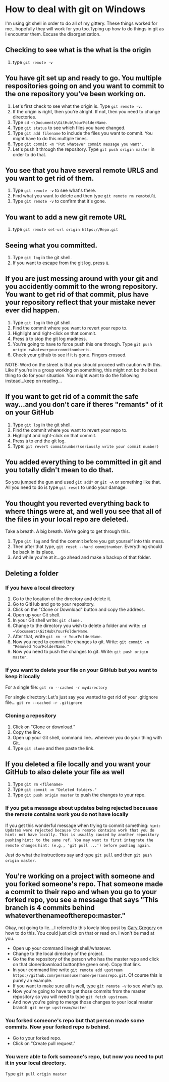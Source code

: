 # How to deal with git on Windows
I'm using git shell in order to do all of my gittery.  These things worked for me...hopefully they will work for you too.Typing up how to do things in git as I encounter them. Excuse the disorganization.

## Checking to see what is the what is the origin
1. type `git remote -v`

## You have git set up and ready to go. You multiple respositories going on and you want to commit to the one repository you've been working on.
1. Let's first check to see what the origin is. Type `git remote -v`.
2. If the origin is right, then you're alright. If not, then you need to change directories.
3. Type `cd ~\Documents\GitHub\YourFolderName`.
4. Type `git status` to see which files you have changed.
5. Type `git add filename` to include the files you want to commit. You might have to do this multiple times.
6. Type `git commit -m "Put whatever commit message you want"`.
7. Let's push it through the repository. Type `git push origin master` in order to do that. 

## You see that you have several remote URLS and you want to get rid of them.
1. Type `git remote -v` to see what's there.
2. Find what you want to delete and then type `git remote rm remoteURL`
3. Type `git remote -v` to confirm that it's gone.

## You want to add a new git remote URL
1. type `git remote set-url origin https://Repo.git`

## Seeing what you committed.
1. Type `git log` in the git shell.
2. If you want to escape from the git log, press `Q`.

## If you are just messing around with your git and you accidently commit to the wrong repository. You want to get rid of that commit, plus  have your repository reflect that your mistake never ever did happen.
1. Type `git log` in the git shell.
2. Find the commit where you want to revert your repo to.
3. Highlight and right-click on that commit.
4. Press `Q` to stop the git log madness.
5. You're going to have to force push this one through. Type `git push origin +whateveryourcommitnumberis`.
6. Check your github to see if it is gone. Fingers crossed.

NOTE: Word on the street is that you should proceed with caution with this. Like if you're in a group working on something, this might not be the best thing to do for your situation. You might want to do the following instead...keep on reading...

## If you want to get rid of a commit the safe way...and you don't care if theres "remants" of it on your GitHub
1. Type `git log` in the git shell.
2. Find the commit where you want to revert your repo to.
3. Highlight and right-click on that commit.
4. Press `Q` to end the git log.
5. Type: `git revert commitnumber(seriously write your commit number)`

## You added everything to be committed in git and you totally didn't mean to do that.
So you jumped the gun and used `git add*` or `git -A` or something like that. All you need to do is type `git reset` to undo your damage.

## You thought you reverted everything back to where things were at, and well you see that all of the files in your local repo are deleted.
Take a breath. A big breath. We're going to get through this.
1. Type `git log` and find the commit before you got yourself into this mess. 
2. Then after that type, `git reset --hard commitnumber`. Everything should be back in its place. 
3. And while you're at it...go ahead and make a backup of that folder.

## Deleting a folder 

### If you have a local directory
1. Go to the location of the directory and delete it.
2. Go to GitHub and go to your repository. 
3. Click on the "Clone or Download" button and copy the address.
4. Open up your Git shell.
5. In your Git shell write: `git clone` <paste your repository>.
6. Change to the directory you wish to delete a folder and write: `cd ~\Documents\GitHub\YourFolderName`.
7. After that, write `git rm -r YourFolderName`.
8. Now you need to commit the changes to git. Write: `git commit -m "Removed YourFolderName."`
9. Now you need to push the changes to git. Write: `git push origin master`.
  
 ### If you want to delete your file on your GitHub but you want to keep it locally
 For a single file:
 `git rm --cached -r mydirectory`

 For single directory:
 Let's just say you wanted to get rid of your .gitignore file...
 `git rm --cached -r .gitignore`

### Cloning a repository
1. Click on "Clone or download."
2. Copy the link.
3. Open up your Git shell, command line...wherever you do your thing with Git.
4. Type `git clone` and then paste the link.

## If you deleted a file locally and you want your GitHub to also delete your file as well
1. Type `git rm <filename>`
2. Type `git commit -m "Deleted folders."`
3. Type `git push origin master` to push the changes to your repo.

### If you get a message about updates being rejected becauase the remote contains work you do not have locally
If you get this wonderful message when trying to commit something:
`hint: Updates were rejected because the remote contains work that you do`
`hint: not have locally. This is usually caused by another repository pushing`
`hint: to the same ref. You may want to first integrate the remote changes`
`hint: (e.g., 'git pull ...') before pushing again.`

Just do what the instructions say and type `git pull` and then `git push origin master`.

## You're working on a project with someone and you forked someone's repo. That someone made a commit to their repo and when you go to your forked repo, you see a message that says "This branch is 4 commits behind whateverthenameoftherepo:master."
Okay, not going to lie....I refered to this lovely blog post by [Gary Gregory](https://garygregory.wordpress.com/2016/11/10/how-to-catch-up-my-git-fork-to-master/) on how to do this. You could just click on that or read on. I won't be mad at you.

- Open up your command line/git shell/whatever.
- Change to the local directory of the project.
- Go the the repository of the person who has the master repo and click on that clone/download button(the green one). Copy that link. 
- In your command line write `git remote add upstream https://github.com/personsusername/personsrepo.git`. Of course this is purely an 
  example. 
- If you want to make sure all is well, type `git remote -v` to see what's up.
- Now you're going to have to get those commits from the master repository so you will need to type `git fetch upstream`.
- And now you're going to merge those changes to your local master branch: `git merge upstream/master`


### You forked someone's repo but that person made some commits. Now your forked repo is behind.
- Go to your forked repo.
- Click on "Create pull request."

### You were able to fork someone's repo, but now you need to put it in your local directory.
Type `git pull origin master`
